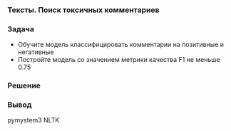 ### Тексты. Поиск токсичных комментариев

### Задача

- Обучите модель классифицировать комментарии на позитивные и негативные
- Постройте модель со значением метрики качества F1 не меньше 0.75

### Решение

### Вывод

pymystem3 NLTK
